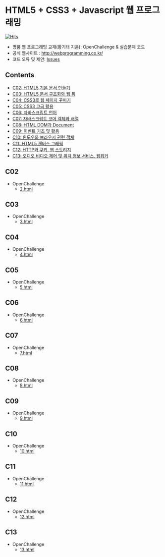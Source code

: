 # HTML5 + CSS3 + Javascript 웹 프로그래밍
[![Hits](https://hits.seeyoufarm.com/api/count/incr/badge.svg?url=https%3A%2F%2Fgithub.com%2Friverallzero%2FWebProgramming&count_bg=%23E98BCA&title_bg=%237A1B52&icon=codeigniter.svg&icon_color=%23E98BCA&title=hits&edge_flat=false)](https://hits.seeyoufarm.com)
- 명품 웹 프로그래밍 교재(황기태 지음): OpenChallenge & 실습문제 코드
- 공식 웹사이트 : http://webprogramming.co.kr/
- 코드 오류 및 제안: [Issues](https://github.com/riverallzero/WebProgramming/issues)

## Contents
- [C02: HTML5 기본 문서 만들기](https://github.com/FB1937/Study-WebP/tree/master/0924/2%EC%9E%A5)
- [C03: HTML5 문서 구조화와 웹 폼](https://github.com/FB1937/Study-WebP/tree/master/0924/3%EC%9E%A5)
- [C04: CSS3로 웹 페이지 꾸미기](https://github.com/FB1937/Study-WebP/tree/master/1008/4%EC%9E%A5)
- [C05: CSS3 고급 활용](https://github.com/FB1937/Study-WebP/tree/master/1008/5%EC%9E%A5)
- [C06: 자바스크립트 언어](https://github.com/FB1937/Study-WebP/tree/master/1015/6%EC%9E%A5)
- [C07: 자바스크립트 코어 객체와 배열](https://github.com/FB1937/Study-WebP/tree/master/1015/7%EC%9E%A5)
- [C08: HTML DOM과 Document](https://github.com/FB1937/Study-WebP/tree/master/1029/8%EC%9E%A5)
- [C09: 이벤트 기초 및 활용](https://github.com/FB1937/Study-WebP/tree/master/1029/9%EC%9E%A5)
- [C10: 윈도우와 브라우저 관련 객체](https://github.com/FB1937/Study-WebP/tree/master/1105/10%EC%9E%A5)
- [C11: HTML5 캔버스 그래픽](https://github.com/FB1937/Study-WebP/tree/master/1105/11%EC%9E%A5)
- [C12: HTTP와 쿠키, 웹 스토리지](https://github.com/FB1937/Study-WebP/tree/master/1119/12%EC%9E%A5)
- [C13: 오디오 비디오 제어 및 위치 정보 서비스, 웹워커](https://github.com/FB1937/Study-WebP/tree/master/1119/13%EC%9E%A5)

## C02
- OpenChallenge
  - [2.html](https://github.com/FB1937/Study-WebP/tree/master/0910/P104%20open%20challenge)

## C03
- OpenChallenge
  - [3.html](https://github.com/FB1937/Study-WebP/blob/master/0924/3%EC%9E%A5/P151%20Open%20Challenge.html)

## C04
- OpenChallenge
  - [4.html](https://github.com/FB1937/Study-WebP/tree/master/1008/4%EC%9E%A5/open%20challenge)

## C05
- OpenChallenge
  - [5.html](https://github.com/FB1937/Study-WebP/tree/master/1008/5%EC%9E%A5/open%20challenge)

## C06
- OpenChallenge
  - [6.html](https://github.com/FB1937/Study-WebP/blob/master/1015/6%EC%9E%A5/Open%20Challenge.html)
  
## C07
- OpenChallenge
  - [7.html](https://github.com/FB1937/Study-WebP/blob/master/1015/7%EC%9E%A5/Open%20Challenge.html)

## C08
- OpenChallenge
  - [8.html](https://github.com/FB1937/Study-WebP/blob/master/1029/8%EC%9E%A5/8%20open%20challenge.html)
  
## C09
- OpenChallenge
  - [9.html](https://github.com/FB1937/Study-WebP/blob/master/1029/9%EC%9E%A5/9%20open%20challenge.html)
  
## C10
- OpenChallenge
  - [10.html](https://github.com/FB1937/Study-WebP/blob/master/1105/10%EC%9E%A5/OpenChallenge.html)

## C11
- OpenChallenge
  - [11.html](https://github.com/FB1937/Study-WebP/blob/master/1105/11%EC%9E%A5/OpenChallenge.html)

## C12
- OpenChallenge
  - [12.html](https://github.com/FB1937/Study-WebP/blob/master/1119/12%EC%9E%A5/OpenChallenge.html)

## C13
- OpenChallenge
  - [13.html](https://github.com/FB1937/Study-WebP/blob/master/1119/13%EC%9E%A5/OpenChallenge.html)